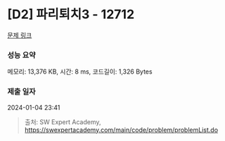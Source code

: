 # [D2] 파리퇴치3 - 12712 

[문제 링크](https://swexpertacademy.com/main/code/problem/problemDetail.do?contestProbId=AXuARWAqDkQDFARa) 

### 성능 요약

메모리: 13,376 KB, 시간: 8 ms, 코드길이: 1,326 Bytes

### 제출 일자

2024-01-04 23:41



> 출처: SW Expert Academy, https://swexpertacademy.com/main/code/problem/problemList.do